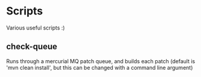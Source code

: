 Scripts
=======

Various useful scripts :)

check-queue
-----------

Runs through a mercurial MQ patch queue, and builds each patch (default is 'mvn clean install', but this can be changed with a command line argument)
